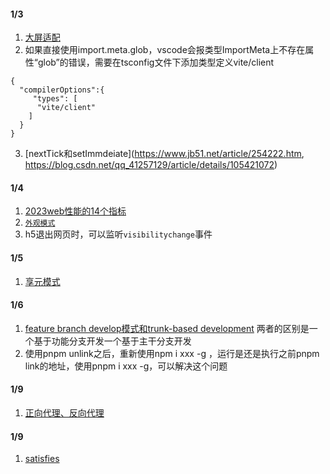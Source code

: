 
#### 1/3
1. [大屏适配](https://mp.weixin.qq.com/s/8fbMXUeQ8tjV-lqQO9G-EQ)
2. 如果直接使用import.meta.glob，vscode会报类型ImportMeta上不存在属性“glob”的错误，需要在tsconfig文件下添加类型定义vite/client
```
{
  "compilerOptions":{
     "types": [
      "vite/client"
    ]
  }
}
```
3. [nextTick和setImmdeiate](https://www.jb51.net/article/254222.htm, https://blog.csdn.net/qq_41257129/article/details/105421072)

#### 1/4
1. [2023web性能的14个指标](https://mp.weixin.qq.com/s/_PD4Czp9p4bMhb8QUNTpQA)
2. [`外观模式`](https://mp.weixin.qq.com/s/wPuEGHXdKyoI28rn-KVTUg)
3. h5退出网页时，可以监听`visibilitychange`事件

#### 1/5
1. [享元模式](https://mp.weixin.qq.com/s/nHlP6zrFcfijt9uHw74N5A)

#### 1/6
1. [feature branch develop模式和trunk-based development](https://mp.weixin.qq.com/s?__biz=MjM5MTA1MjAxMQ==&mid=2651260181&idx=1&sn=aa8055a7b6a253fe95e638b314932d8d&chksm=bd48dc918a3f5587cba4b8905834eae7ab1228441c0d24b50616e581ef077432fc465f2cab2d&scene=126&sessionid=1672967511&key=02d2fd0dd11e8306674cf31791f8c17d4b4d2428927cccebb8db89d8516a58d191c53dc9790f760d97f035a3760797d44cca5921fcd4686e549dae0f3d528c160e84ee47b1c41f45d25ee7e53f0d056d528ee154f03c77aa00c32cd61e06f77fb586d25fe8044b82febba4c53327e2dfe1f29b1fde769942ee3be435e1075e83&ascene=15&uin=MzQzMzEyODAzOA%3D%3D&devicetype=Windows+10+x64&version=6308011a&lang=zh_CN&session_us=gh_780d1f7a7e67&exportkey=n_ChQIAhIQDV6%2FphSegRhkEbWvBq3g1xLvAQIE97dBBAEAAAAAAErLFZjCqXQAAAAOpnltbLcz9gKNyK89dVj0duFi5It%2F926NhR6fBii2JoPcsJUVXe8GXkUmnGWS17be60MBnQLzg%2BLGv%2FqaMj93FENr3YySzZF1B1KLZqouNfPSgX0NBjAyMKgT%2FX2TlpU8Q%2F%2BtJNU5lr5G%2FZxrkljwxgVgw%2F68rn2oQFwoF43ruJBCVZ9kn7uvh%2FaopLVl8lKD8cORvJkpymlg9uPdCzlGy4RYI1NFyLIGKbezB0HHvfu85Dj0LV7%2BFP1WyGUOYfumX1hdFcuYukp4%2B2rg0PvvD2U9%2FuWT%2BrIh&acctmode=0&pass_ticket=3YhZXZOjtgfaqEILG%2B57JG8Zvf5Odn%2F7qHaAzg%2BJd4uleRxdDGYCspDRxpI%2BpJ1JupXqGV%2BnuTwR6qpsl3gpjA%3D%3D&wx_header=1&fontgear=2)
两者的区别是一个基于功能分支开发一个基于主干分支开发
2. 使用pnpm unlink之后，重新使用npm i xxx -g ，运行是还是执行之前pnpm link的地址，使用pnpm i xxx -g，可以解决这个问题

#### 1/9
1. [正向代理、反向代理](https://cloud.tencent.com/developer/article/1996633)

#### 1/9
1. [satisfies](https://mp.weixin.qq.com/s/GWIzprvAwo3wNpjX0J3xnQ)